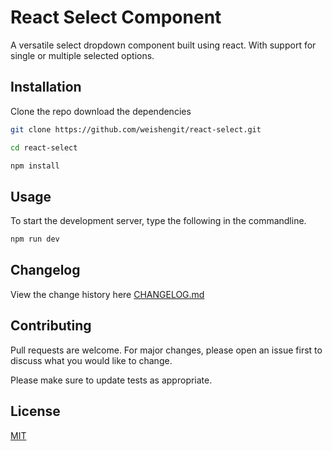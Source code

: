 # React Select Component

A versatile select dropdown component built using react.
With support for single or multiple selected options.

## Installation

Clone the repo download the dependencies

```bash
git clone https://github.com/weishengit/react-select.git

cd react-select

npm install

```

## Usage

To start the development server, type the following in the commandline.

```bash
npm run dev
```

## Changelog

View the change history here
[CHANGELOG.md](CHANGELOG.md)

## Contributing

Pull requests are welcome. For major changes, please open an issue first to discuss what you would like to change.

Please make sure to update tests as appropriate.

## License

[MIT](https://choosealicense.com/licenses/mit/)
